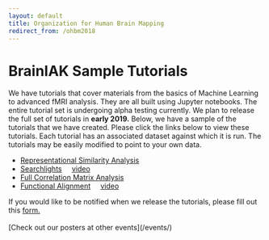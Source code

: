 ```yaml
---
layout: default
title: Organization for Human Brain Mapping
redirect_from: /ohbm2018
---
```

# BrainIAK Sample Tutorials
<div class='row text'>
<div class='col-lg-6'>

We have tutorials that cover materials 
from the basics of Machine Learning to advanced fMRI analysis. They are all built using Jupyter notebooks. The entire tutorial set is undergoing alpha testing currently. 
We plan to release the full set of tutorials in <b>early 2019.</b> 
Below, we have a sample of the tutorials that we have created. Please click the links below to view these tutorials. Each tutorial has an associated dataset against which it is run.
The tutorials may be easily modified to point to your own data.  </div></div>
- [Representational Similarity Analysis](/events/ohbm2018/brainiak_sample_tutorials/06-rsa.html)
- [Searchlights](/events/ohbm2018/brainiak_sample_tutorials/07-searchlight.html) &nbsp;&nbsp;&nbsp; [video](https://www.youtube.com/watch?v=gnVadHiYSHQ)
- [Full Correlation Matrix Analysis](/events/ohbm2018/brainiak_sample_tutorials/09-fcma.html)
- [Functional Alignment](/events/ohbm2018/brainiak_sample_tutorials/10-func-align.html) &nbsp;&nbsp;&nbsp; [video](https://youtu.be/XGQYfNJ1rQg)

<div class='row text'>
<div class='col-lg-6'>
If you would like to be notified when we release the tutorials, please fill out this <a href='https://goo.gl/forms/zkUDnhXug0b6uA0M2'>form.</a>
</div>
</div>
<br/>
[Check out our posters at other events](/events/)
